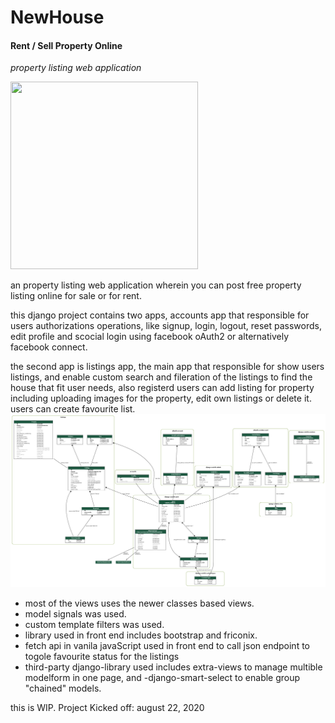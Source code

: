 # NewHouse
#### Rent / Sell Property Online

*property listing web application*

<img src="https://cdn.pixabay.com/photo/2019/09/25/14/01/house-for-sale-4503756_960_720.jpg" width="300" height="300">

an property listing web application wherein you can post free property listing online for sale or for rent.

this django project contains two apps, accounts app that responsible for users authorizations operations, like signup, login, logout, reset passwords, edit profile and scocial login using facebook oAuth2 or alternatively facebook connect.

the second app is listings app, the main app that responsible for show users listings, and enable custom search and fileration of the listings to find the house that fit user needs, also registerd users can add listing for property including uploading images for the property, edit own listings or delete it. users can create favourite list.
<img src="https://github.com/sameh-farouk/newhouse/raw/master/screenshots/my_project_visualized.png" width="700">


- most of the views uses the newer classes based views.
- model signals was used.
- custom template filters was used.
- library used in front end includes bootstrap and friconix.
- fetch api in vanila javaScript used in front end to call json endpoint to togole favourite status for the listings
- third-party django-library used includes extra-views to manage multible modelform in one page, and -django-smart-select to enable group "chained" models.


this is WIP.
Project Kicked off: august 22, 2020

